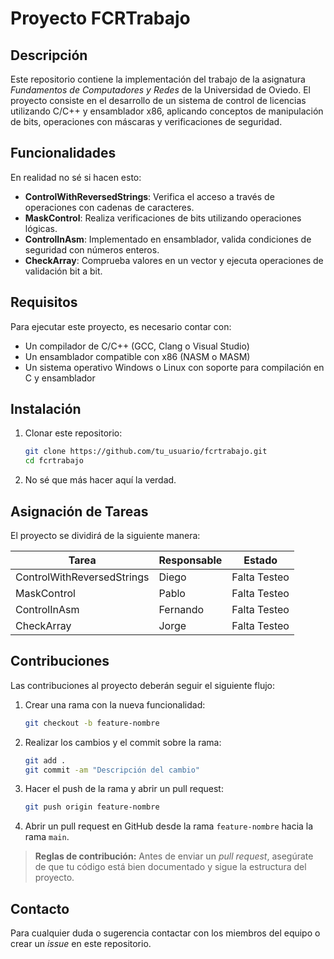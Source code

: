 # Proyecto FCRTrabajo

## Descripción
Este repositorio contiene la implementación del trabajo de la asignatura *Fundamentos de Computadores y Redes* de la Universidad de Oviedo. El proyecto consiste en el desarrollo de un sistema de control de licencias utilizando C/C++ y ensamblador x86, aplicando conceptos de manipulación de bits, operaciones con máscaras y verificaciones de seguridad.

## Funcionalidades
En realidad no sé si hacen esto:
- **ControlWithReversedStrings**: Verifica el acceso a través de operaciones con cadenas de caracteres.
- **MaskControl**: Realiza verificaciones de bits utilizando operaciones lógicas.
- **ControlInAsm**: Implementado en ensamblador, valida condiciones de seguridad con números enteros.
- **CheckArray**: Comprueba valores en un vector y ejecuta operaciones de validación bit a bit.

## Requisitos
Para ejecutar este proyecto, es necesario contar con:
- Un compilador de C/C++ (GCC, Clang o Visual Studio)
- Un ensamblador compatible con x86 (NASM o MASM)
- Un sistema operativo Windows o Linux con soporte para compilación en C y ensamblador

## Instalación
1. Clonar este repositorio:
    ```bash
    git clone https://github.com/tu_usuario/fcrtrabajo.git
    cd fcrtrabajo
    ```
2. No sé que más hacer aquí la verdad.

## Asignación de Tareas
El proyecto se dividirá de la siguiente manera:

| Tarea                | Responsable       | Estado |
|----------------------|-------------------|------------------|
| ControlWithReversedStrings | Diego |Falta Testeo           |
| MaskControl          | Pablo |Falta Testeo           |
| ControlInAsm         | Fernando |Falta Testeo          |
| CheckArray           | Jorge |Falta Testeo           |

## Contribuciones
Las contribuciones al proyecto deberán seguir el siguiente flujo:

1. Crear una rama con la nueva funcionalidad:
    ```bash
    git checkout -b feature-nombre
    ```
2. Realizar los cambios y el commit sobre la rama:
    ```bash
    git add .
    git commit -am "Descripción del cambio"
    ```
3. Hacer el push de la rama y abrir un pull request:
    ```bash
    git push origin feature-nombre
    ```
4. Abrir un pull request en GitHub desde la rama `feature-nombre` hacia la rama `main`.

> **Reglas de contribución:** Antes de enviar un *pull request*, asegúrate de que tu código está bien documentado y sigue la estructura del proyecto.


## Contacto
Para cualquier duda o sugerencia contactar con los miembros del equipo o crear un *issue* en este repositorio.
